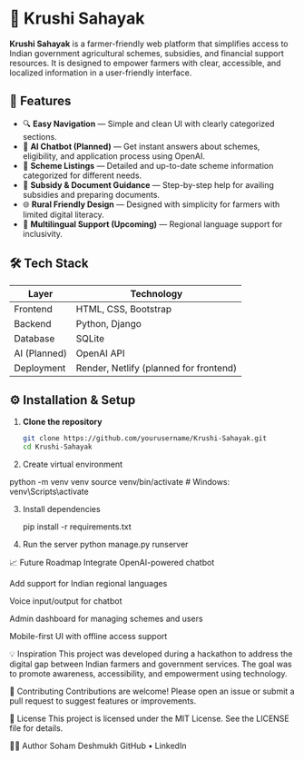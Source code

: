 # 🌾 Krushi Sahayak

**Krushi Sahayak** is a farmer-friendly web platform that simplifies access to Indian government agricultural schemes, subsidies, and financial support resources. It is designed to empower farmers with clear, accessible, and localized information in a user-friendly interface.


## 🚀 Features

- 🔍 **Easy Navigation** — Simple and clean UI with clearly categorized sections.
- 🤖 **AI Chatbot (Planned)** — Get instant answers about schemes, eligibility, and application process using OpenAI.
- 📑 **Scheme Listings** — Detailed and up-to-date scheme information categorized for different needs.
- 🧾 **Subsidy & Document Guidance** — Step-by-step help for availing subsidies and preparing documents.
- 🌐 **Rural Friendly Design** — Designed with simplicity for farmers with limited digital literacy.
- 💬 **Multilingual Support (Upcoming)** — Regional language support for inclusivity.



## 🛠️ Tech Stack

| Layer       | Technology            |
|-------------|------------------------|
| Frontend    | HTML, CSS, Bootstrap   |
| Backend     | Python, Django         |
| Database    | SQLite                 |
| AI (Planned)| OpenAI API             |
| Deployment  | Render, Netlify (planned for frontend) |


## ⚙️ Installation & Setup

1. **Clone the repository**
   ```bash
   git clone https://github.com/yourusername/Krushi-Sahayak.git
   cd Krushi-Sahayak

2. Create virtual environment

python -m venv venv
source venv/bin/activate  # Windows: venv\Scripts\activate

3. Install dependencies

   pip install -r requirements.txt

4. Run the server
    python manage.py runserver

   

📈 Future Roadmap
 Integrate OpenAI-powered chatbot

 Add support for Indian regional languages

 Voice input/output for chatbot

 Admin dashboard for managing schemes and users

 Mobile-first UI with offline access support

💡 Inspiration
This project was developed during a hackathon to address the digital gap between Indian farmers and government services. The goal was to promote awareness, accessibility, and empowerment using technology.

🤝 Contributing
Contributions are welcome! Please open an issue or submit a pull request to suggest features or improvements.

📜 License
This project is licensed under the MIT License. See the LICENSE file for details.

👨‍💻 Author
Soham Deshmukh
GitHub • LinkedIn

